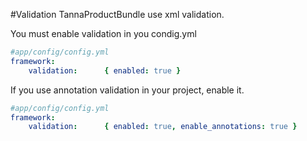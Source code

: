 #Validation
TannaProductBundle use xml validation.

You must enable validation in you condig.yml

```yml
#app/config/config.yml
framework:
    validation:      { enabled: true }
```
    
If you use annotation validation in your project, enable it.
```yml
#app/config/config.yml
framework:
    validation:      { enabled: true, enable_annotations: true }
```
